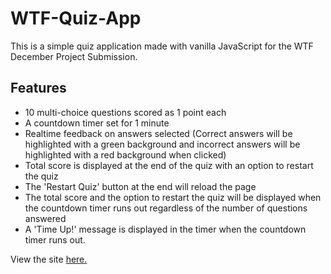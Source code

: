 # WTF-Quiz-App

This is a simple quiz application made with vanilla JavaScript for the WTF December Project Submission.

## Features

- 10 multi-choice questions scored as 1 point each
- A countdown timer set for 1 minute
- Realtime feedback on answers selected (Correct answers will be highlighted with a green background and incorrect answers will be highlighted with a red background when clicked)
- Total score is displayed at the end of the quiz with an option to restart the quiz
- The 'Restart Quiz' button at the end will reload the page
- The total score and the option to restart the quiz will be displayed when the countdown timer runs out regardless of the number of questions answered
- A 'Time Up!' message is displayed in the timer when the countdown timer runs out.

View the site [here.](https://wtfquizappbyaguenu.netlify.app/)
